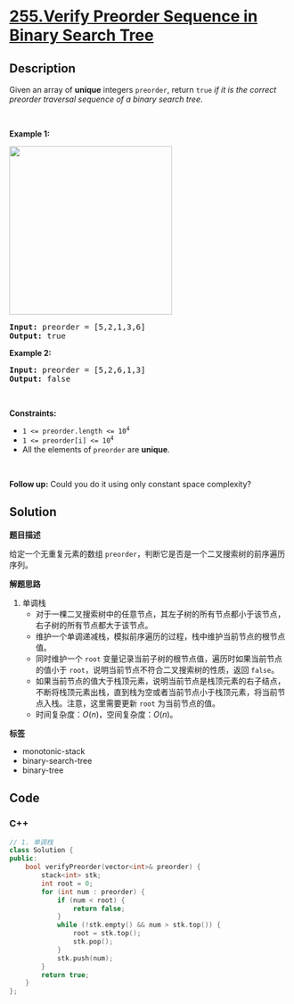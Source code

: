 # [255.Verify Preorder Sequence in Binary Search Tree](https://leetcode.com/problems/verify-preorder-sequence-in-binary-search-tree/description/)

## Description

<p>Given an array of <strong>unique</strong> integers <code>preorder</code>, return <code>true</code> <em>if it is the correct preorder traversal sequence of a binary search tree</em>.</p>

<p>&nbsp;</p>
<p><strong class="example">Example 1:</strong></p>
<img alt="" src="https://fastly.jsdelivr.net/gh/doocs/leetcode@main/solution/0200-0299/0255.Verify%20Preorder%20Sequence%20in%20Binary%20Search%20Tree/images/preorder-tree.jpg" style="width: 292px; height: 302px;" />
<pre>
<strong>Input:</strong> preorder = [5,2,1,3,6]
<strong>Output:</strong> true
</pre>

<p><strong class="example">Example 2:</strong></p>

<pre>
<strong>Input:</strong> preorder = [5,2,6,1,3]
<strong>Output:</strong> false
</pre>

<p>&nbsp;</p>
<p><strong>Constraints:</strong></p>

<ul>
  <li><code>1 &lt;= preorder.length &lt;= 10<sup>4</sup></code></li>
  <li><code>1 &lt;= preorder[i] &lt;= 10<sup>4</sup></code></li>
  <li>All the elements of <code>preorder</code> are <strong>unique</strong>.</li>
</ul>

<p>&nbsp;</p>
<p><strong>Follow up:</strong> Could you do it using only constant space complexity?</p>

## Solution

**题目描述**

给定一个无重复元素的数组 `preorder`，判断它是否是一个二叉搜索树的前序遍历序列。

**解题思路**

1. 单调栈
   - 对于一棵二叉搜索树中的任意节点，其左子树的所有节点都小于该节点，右子树的所有节点都大于该节点。
   - 维护一个单调递减栈，模拟前序遍历的过程，栈中维护当前节点的根节点值。
   - 同时维护一个 `root` 变量记录当前子树的根节点值，遍历时如果当前节点的值小于 `root`，说明当前节点不符合二叉搜索树的性质，返回 `false`。
   - 如果当前节点的值大于栈顶元素，说明当前节点是栈顶元素的右子结点，不断将栈顶元素出栈，直到栈为空或者当前节点小于栈顶元素，将当前节点入栈。注意，这里需要更新 `root` 为当前节点的值。
   - 时间复杂度：$O(n)$，空间复杂度：$O(n)$。

**标签**

- monotonic-stack
- binary-search-tree
- binary-tree

<!-- code start -->
## Code

### C++

```cpp
// 1. 单调栈
class Solution {
public:
    bool verifyPreorder(vector<int>& preorder) {
        stack<int> stk;
        int root = 0;
        for (int num : preorder) {
            if (num < root) {
                return false;
            }
            while (!stk.empty() && num > stk.top()) {
                root = stk.top();
                stk.pop();
            }
            stk.push(num);
        }
        return true;
    }
};
```

<!-- code end -->

